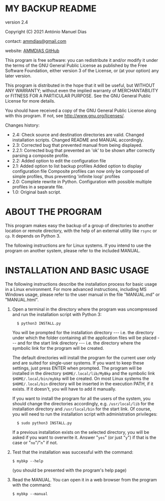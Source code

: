 MY BACKUP README
================
version 2.4

Copyright (C) 2021 António Manuel Dias

contact: ammdias@gmail.com

website: [AMMDIAS GitHub](https://github.com/ammdias/mybkp)

This program is free software: you can redistribute it and/or modify
it under the terms of the GNU General Public License as published by
the Free Software Foundation, either version 3 of the License, or
(at your option) any later version.

This program is distributed in the hope that it will be useful,
but WITHOUT ANY WARRANTY; without even the implied warranty of
MERCHANTABILITY or FITNESS FOR A PARTICULAR PURPOSE.  See the 
GNU General Public License for more details.

You should have received a copy of the GNU General Public License
along with this program.  If not, see http://www.gnu.org/licenses/.


Changes history:

* 2.4: Check source and destination directories are valid.
       Changed installation scripts.
       Changed README and MANUAL accordingly.
* 2.3: Corrected bug that prevented manual from being displayed.
* 2.2.1: Corrected bug that prevented an 'ok' to be shown after correctly
             parsing a composite profile.
* 2.2: Added option to edit the configuration file
* 2.1: Added option to list backup profiles
       Added option to display configuration file
       Composite profiles can now only be composed of simple profiles,
           thus preventing 'infinite loop' profiles
* 2.0: Complete rewrite in Python.
       Configuration with possible multiple profiles in a separate file.
* 1.0: Original bash script.


ABOUT THE PROGRAM
=================

This program makes easy the backup of a group of directories to another
location or remote directory, with the help of an external utility like
`rsync` or `cp`.  It depends on Python 3.

The following instructions are for Linux systems.  If you intend to use the
program on another system, please refer to the included MANUAL.


INSTALLATION AND BASIC USAGE
============================

The following instructions describe the installation process for basic usage
in a Linux environment.  For more advanced instructions, including MS Windows
usage, please refer to the user manual in the file "MANUAL.md" or "MANUAL.html".

1. Open a terminal in the directory where the program was uncompressed and run
   the installation script with Python 3:

         $ python3 INSTALL.py

     You will be prompted for the installation directory --- i.e. the directory
     under which the folder containing all the application files will be placed
     --- and for the start link directory --- i.e. the directory where the
     symbolic link for the program will be created.

     The default directories will install the program for the current user only
     and are suited for single-user systems.  If you want to keep these
     settings, just press ENTER when prompted.  The program will be installed in
     the directory `$HOME/.local/lib/MyBkp` and the symbolic link
     `$HOME/.local/bin/mybkp` will be created.  On most Linux systems the
     `$HOME/.local/bin` directory will be inserted in the execution PATH, if it
     exists. If it doesn't, you will have to add it manually.

     If you want to install the program for all the users of the system, you
     should change the directories accordingly, e.g. `/usr/local/lib` for the
     installation directory and `/usr/local/bin` for the start link.  Of
     course, you will need to run the installation script with administration
     privileges:

         $ sudo python3 INSTALL.py

     If a previous installation exists on the selected directory, you will be
     asked if you want to overwrite it.  Answer "`yes`" (or just "`y`") if that
     is the case or "`no`"/"`n`" if not.

2. Test that the installation was successful with the command:

       $ mybkp --help

   (you should be presented with the program's help page)

3. Read the MANUAL.  You can open it in a web browser from the program with the
   command:

       $ mybkp --manual


